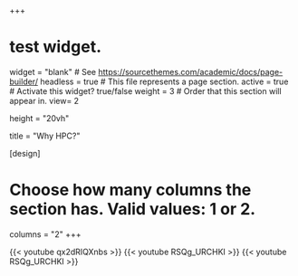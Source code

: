 +++
# test widget.
widget = "blank"  # See https://sourcethemes.com/academic/docs/page-builder/
headless = true  # This file represents a page section.
active = true  # Activate this widget? true/false
weight = 3  # Order that this section will appear in.
view= 2

height = "20vh"

title = "Why HPC?"

[design]
  # Choose how many columns the section has. Valid values: 1 or 2.
  columns = "2"
+++

{{< youtube qx2dRIQXnbs >}}
{{< youtube RSQg_URCHKI >}}
{{< youtube RSQg_URCHKI >}}

